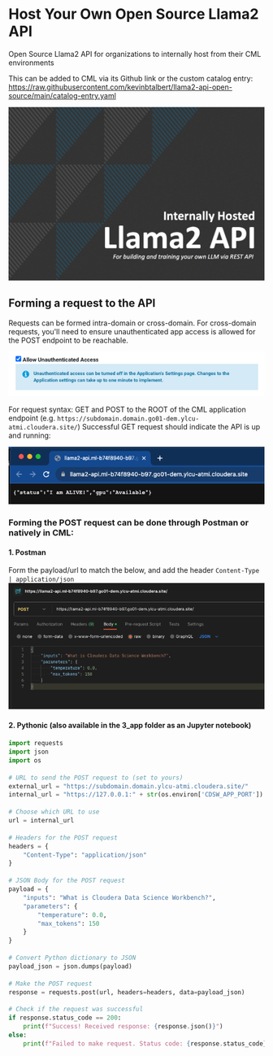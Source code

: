 # Host Your Own Open Source Llama2 API
Open Source Llama2 API for organizations to internally host from their CML environments

This can be added to CML via its Github link or the custom catalog entry: https://raw.githubusercontent.com/kevinbtalbert/llama2-api-open-source/main/catalog-entry.yaml

![](/assets/catalog-entry.png)

## Forming a request to the API
Requests can be formed intra-domain or cross-domain. For cross-domain requests, you'll need to ensure unauthenticated app access is allowed for the POST endpoint to be reachable.

![](/assets/unauthenticated-access.png)

For request syntax: 
GET and POST to the ROOT of the CML application endpoint (e.g. `https://subdomain.domain.go01-dem.ylcu-atmi.cloudera.site/`)
Successful GET request should indicate the API is up and running:

![](/assets/GET-endpoint.png)

### Forming the POST request can be done through Postman or natively in CML:

#### 1. Postman

Form the payload/url to match the below, and add the header `Content-Type | application/json`
![](/assets/postman-setup.png)


#### 2. Pythonic (also available in the 3_app folder as an Jupyter notebook)

```python
import requests
import json
import os

# URL to send the POST request to (set to yours)
external_url = "https://subdomain.domain.ylcu-atmi.cloudera.site/"
internal_url = "https://127.0.0.1:" + str(os.environ['CDSW_APP_PORT']) + "/"

# Choose which URL to use
url = internal_url

# Headers for the POST request
headers = {
    "Content-Type": "application/json"
}

# JSON Body for the POST request
payload = {
    "inputs": "What is Cloudera Data Science Workbench?",
    "parameters": {
        "temperature": 0.0,
        "max_tokens": 150
    }
}

# Convert Python dictionary to JSON
payload_json = json.dumps(payload)

# Make the POST request
response = requests.post(url, headers=headers, data=payload_json)

# Check if the request was successful
if response.status_code == 200:
    print(f"Success! Received response: {response.json()}")
else:
    print(f"Failed to make request. Status code: {response.status_code}, Response: {response.text}")

```

